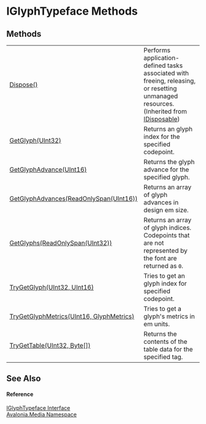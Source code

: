 # IGlyphTypeface Methods




## Methods
<table>
<tr>
<td><a href="https://learn.microsoft.com/dotnet/api/system.idisposable.dispose" target="_blank" rel="noopener noreferrer">Dispose()</a></td>
<td>Performs application-defined tasks associated with freeing, releasing, or resetting unmanaged resources.<br />(Inherited from <a href="https://learn.microsoft.com/dotnet/api/system.idisposable" target="_blank" rel="noopener noreferrer">IDisposable</a>)</td>
</tr>
<tr>
<td><a href="M_Avalonia_Media_IGlyphTypeface_GetGlyph">GetGlyph(UInt32)</a></td>
<td>Returns an glyph index for the specified codepoint.</td>
</tr>
<tr>
<td><a href="M_Avalonia_Media_IGlyphTypeface_GetGlyphAdvance">GetGlyphAdvance(UInt16)</a></td>
<td>Returns the glyph advance for the specified glyph.</td>
</tr>
<tr>
<td><a href="M_Avalonia_Media_IGlyphTypeface_GetGlyphAdvances">GetGlyphAdvances(ReadOnlySpan(UInt16))</a></td>
<td>Returns an array of glyph advances in design em size.</td>
</tr>
<tr>
<td><a href="M_Avalonia_Media_IGlyphTypeface_GetGlyphs">GetGlyphs(ReadOnlySpan(UInt32))</a></td>
<td>Returns an array of glyph indices. Codepoints that are not represented by the font are returned as <code language="cs">0</code>.</td>
</tr>
<tr>
<td><a href="M_Avalonia_Media_IGlyphTypeface_TryGetGlyph">TryGetGlyph(UInt32, UInt16)</a></td>
<td>Tries to get an glyph index for specified codepoint.</td>
</tr>
<tr>
<td><a href="M_Avalonia_Media_IGlyphTypeface_TryGetGlyphMetrics">TryGetGlyphMetrics(UInt16, GlyphMetrics)</a></td>
<td>Tries to get a glyph's metrics in em units.</td>
</tr>
<tr>
<td><a href="M_Avalonia_Media_IGlyphTypeface_TryGetTable">TryGetTable(UInt32, Byte[])</a></td>
<td>Returns the contents of the table data for the specified tag.</td>
</tr>
</table>

## See Also


#### Reference
<a href="T_Avalonia_Media_IGlyphTypeface">IGlyphTypeface Interface</a>  
<a href="N_Avalonia_Media">Avalonia.Media Namespace</a>  
